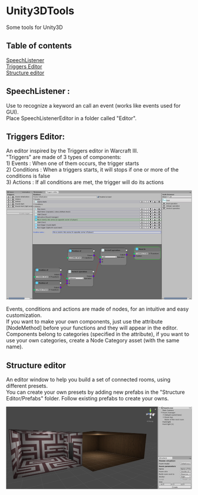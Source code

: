 # Unity3DTools
Some tools for Unity3D

## Table of contents
[SpeechListener](#speechlistener)  
[Triggers Editor](#triggers-editor)  
[Structure editor](#structure-editor)  

## SpeechListener :
Use to recognize a keyword an call an event (works like events used for GUI).  
Place SpeechListenerEditor in a folder called "Editor".

## Triggers Editor:
An editor inspired by the Triggers editor in Warcraft III.  
"Triggers" are made of 3 types of components:  
	1) Events : When one of them occurs, the trigger starts  
	2) Conditions : When a triggers starts, it will stops if one or more of the conditions is false  
	3) Actions : If all conditions are met, the trigger will do its actions  
  
![Alt text](Illustrations/Trigger-editor.png)
  
Events, conditions and actions are made of nodes, for an intuitive and easy customization.  
If you want to make your own components, just use the attribute [NodeMethod] before your functions and they will appear in the editor.  
Components belong to categories (specified in the attribute), if you want to use your own categories, create a Node Category asset (with the same name).  
  
## Structure editor
An editor window to help you build a set of connected rooms, using different presets.  
You can create your own presets by adding new prefabs in the "Structure Editor/Prefabs" folder. Follow existing prefabs to create your owns.

![Alt text](Illustrations/Structure-editor.png)